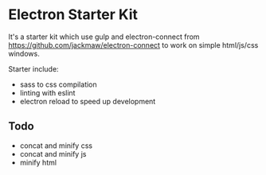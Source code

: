 # Electron Starter Kit

It's a starter kit which use gulp  and electron-connect from https://github.com/jackmaw/electron-connect
to work on simple html/js/css windows.

Starter include:
* sass to css compilation
* linting with eslint
* electron reload to speed up development

## Todo

* concat and minify css
* concat and minify js
* minify html
